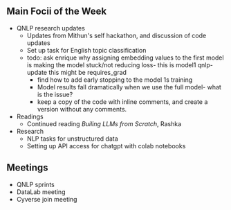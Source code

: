 ## Main Focii of the Week
- QNLP research updates
  - Updates from Mithun's self hackathon, and discussion of code updates
  - Set up task for English topic classification
  - todo: ask enrique why assigning embedding values to the first model is making the model stuck/not reducing loss- this is model1 qnlp- update this might be requires_grad
    - find how to add early stopping to the model 1s training
    - Model results fall dramatically when we use the full model- what is the issue?
    - keep a copy of the code with inline comments, and create a version without any comments.   
- Readings
  - Continued reading _Builing LLMs from Scratch_, Rashka
- Research
  - NLP tasks for unstructured data
  - Setting up API access for chatgpt with colab notebooks 

## Meetings
- QNLP sprints
- DataLab meeting
- Cyverse join meeting
